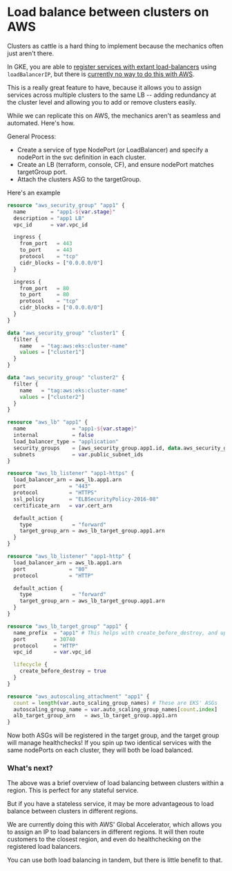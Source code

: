 # Load balance between clusters on AWS

Clusters as cattle is a hard thing to implement because the mechanics often just aren't there.

In GKE, you are able to [register services with extant load-balancers](https://github.com/kubernetes/kubernetes/pull/13005/files) using `loadBalancerIP`, but there is [currently no way to do this with AWS](https://github.com/kubernetes/kubernetes/issues/10323#issuecomment-136864967).

This is a really great feature to have, because it allows you to assign services across multiple clusters to the same LB -- adding redundancy at the cluster level and allowing you to add or remove clusters easily.

While we can replicate this on AWS, the mechanics aren't as seamless and automated. Here's how.

General Process:

- Create a service of type NodePort (or LoadBalancer) and specify a nodePort in the svc definition in each cluster.
- Create an LB (terraform, console, CF), and ensure nodePort matches targetGroup port.
- Attach the clusters ASG to the targetGroup.

Here's an example

```terraform
resource "aws_security_group" "app1" {
  name        = "app1-${var.stage}"
  description = "app1 LB"
  vpc_id      = var.vpc_id

  ingress {
    from_port   = 443
    to_port     = 443
    protocol    = "tcp"
    cidr_blocks = ["0.0.0.0/0"]
  }

  ingress {
    from_port   = 80
    to_port     = 80
    protocol    = "tcp"
    cidr_blocks = ["0.0.0.0/0"]
  }
}

data "aws_security_group" "cluster1" {
  filter {
    name   = "tag:aws:eks:cluster-name"
    values = ["cluster1"]
  }
}

data "aws_security_group" "cluster2" {
  filter {
    name   = "tag:aws:eks:cluster-name"
    values = ["cluster2"]
  }
}

resource "aws_lb" "app1" {
  name               = "app1-${var.stage}"
  internal           = false
  load_balancer_type = "application"
  security_groups    = [aws_security_group.app1.id, data.aws_security_group.cluster1.id, data.aws_security_group.cluster2.id]
  subnets            = var.public_subnet_ids
}

resource "aws_lb_listener" "app1-https" {
  load_balancer_arn = aws_lb.app1.arn
  port              = "443"
  protocol          = "HTTPS"
  ssl_policy        = "ELBSecurityPolicy-2016-08"
  certificate_arn   = var.cert_arn

  default_action {
    type             = "forward"
    target_group_arn = aws_lb_target_group.app1.arn
  }
}

resource "aws_lb_listener" "app1-http" {
  load_balancer_arn = aws_lb.app1.arn
  port              = "80"
  protocol          = "HTTP"

  default_action {
    type             = "forward"
    target_group_arn = aws_lb_target_group.app1.arn
  }
}

resource "aws_lb_target_group" "app1" {
  name_prefix  = "app1" # This helps with create_before_destroy, and updates in general
  port         = 30740
  protocol     = "HTTP"
  vpc_id       = var.vpc_id

  lifecycle {
    create_before_destroy = true
  }
}

resource "aws_autoscaling_attachment" "app1" {
  count = length(var.auto_scaling_group_names) # These are EKS' ASGs
  autoscaling_group_name = var.auto_scaling_group_names[count.index]
  alb_target_group_arn   = aws_lb_target_group.app1.arn
}
```

Now both ASGs will be registered in the target group, and the target group will manage healthchecks! If you spin up two identical services with the same nodePorts on each
cluster, they will both be load balanced.

### What's next?

The above was a brief overview of load balancing between clusters within a region. This is perfect for any stateful service.

But if you have a stateless service, it may be more advantageous to load balance between clusters in different regions.

We are currently doing this with AWS' Global Accelerator, which allows you to assign an IP to load balancers in different regions. It will then route customers to the closest region, and even do healthchecking on the registered load balancers.

You can use both load balancing in tandem, but there is little benefit to that.

